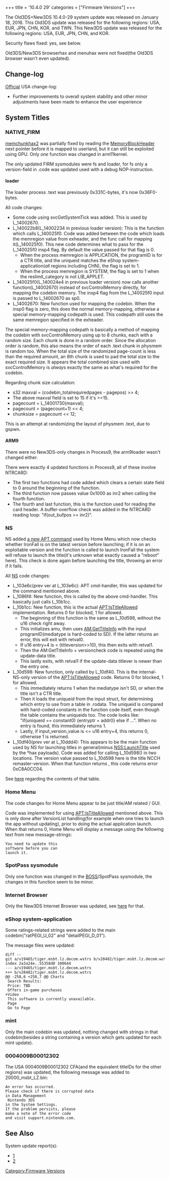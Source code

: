 +++
title = '10.4.0 29'
categories = ["Firmware Versions"]
+++

The Old3DS+New3DS 10.4.0-29 system update was released on January 18,
2016. This Old3DS update was released for the following regions: USA,
EUR, JPN, CHN, KOR, and TWN. This New3DS update was released for the
following regions: USA, EUR, JPN, CHN, and KOR.

Security flaws fixed: yes, see below.

Old3DS/New3DS browserhax and menuhax were not fixed(the Old3DS browser
wasn't even updated).

## Change-log

[Official](http://en-americas-support.nintendo.com/app/answers/detail/a_id/667/p/430/c/267)
USA change-log:

- Further improvements to overall system stability and other minor
  adjustments have been made to enhance the user experience

## System Titles

### NATIVE_FIRM

[memchunkhax2](3DS_System_Flaws#Kernel11 "wikilink") was partially fixed
by reading the [MemoryBlockHeader](MemoryBlockHeader "wikilink") next
pointer before it is mapped to userland, but it can still be exploited
using GPU. Only *one* function was changed in arm11kernel.

The only updated FIRM sysmodules were fs and loader, for fs only a
version-field in .code was updated used with a debug NOP-instruction.

#### loader

The loader process .text was previously 0x331C-bytes, it's now
0x36F0-bytes.

All code changes:

- Some code using svcGetSystemTick was added. This is used by
  L_14002670.
- L_140022b8(L_14002234 in previous loader version): This is the
  function which calls L_140025f0. Code was added between the code which
  loads the memregion value from exheader, and the func call for mapping
  it(L_140025f0). This new code determines what to pass for the
  L_140025f0 insp4 flag. By default the value passed for that flag is 0.
  - When the process memregion is APPLICATION, the programID is for a
    CTR title, and the uniqueid matches the eShop
    system-application(*all* regions including CHN), the flag is set to
    1.
  - When the process memregion is SYSTEM, the flag is set to 1 when the
    reslimit_category is not LIB_APPLET.
- L_140025f0(L_140024e4 in previous loader version) now calls another
  function(L_14002670) instead of svcControlMemory directly, for mapping
  the codebin memory. The insp4 flag from the L_140025f0 input is passed
  to L_14002670 as sp0.
- L_14002670: New function used for mapping the codebin. When the insp0
  flag is zero, this does the normal memory-mapping, otherwise a special
  memory-mapping codepath is used. This codepath still uses the same
  memregion specified in the exheader.

The special memory-mapping codepath is basically a method of mapping the
codebin with svcControlMemory using up to 8 chunks, each with a random
size. Each chunk is done in a random order. Since the allocation order
is random, this also means the order of each .text chunk in physmem is
random too. When the total size of the randomized page-count is less
than the required amount, an 8th chunk is used to pad the total size to
the exact required size. It appears the total combined size used with
svcControlMemory is *always* exactly the same as what's required for the
codebin.

Regarding chunk size calculation:

- s32 maxval = (codebin_totalrequiredpages - pagepos) \>\> 4;
- The above maxval field is set to 15 if it's \>=15.
- pagecount = L_14001730(maxval);
- pagecount = (pagecount+1) \<\< 4;
- chunksize = pagecount \<\< 12;

This is an attempt at randomizing the layout of physmem .text, due to
gspwn.

#### ARM9

There were no New3DS-only changes in Process9, the arm9loader wasn't
changed either.

There were exactly 4 updated functions in Process9, all of these involve
NTRCARD:

- The first two functions had code added which clears a certain state
  field to 0 around the beginning of the function.
- The third function now passes value 0x1000 as inr2 when calling the
  fourth function.
- The fourth and last function, this is the function used for reading
  the card header. A buffer-overflow check was added in the NTRCARD
  reading loop: "if(out_bufpos \>=
  inr2)<skip over copying the word to output>".

### NS

NS added [a new APT command](APT:IsTitleAllowed "wikilink") used by Home
Menu which now checks whether IronFall is on the latest version before
launching; if it is on an exploitable version and the function is called
to launch IronFall the system will refuse to launch the title(it's
unknown what exactly caused a "reboot" here). This check is done again
before launching the title, throwing an error if it fails.

All [NS](NS "wikilink") code changes:

- L_103e6c(prev ver at L_103e6c): APT cmd-handler, this was updated for
  the command mentioned above.
- L_1086f4: New function, this is called by the above cmd-handler. This
  basically just calls L_10b1cc.
- L_10b1cc: New function, this is the actual
  [<APT:IsTitleAllowed>](APT:IsTitleAllowed "wikilink") implementation.
  Returns 0 for blocked, 1 for allowed.
  - The beginning of this function is the same as L_10d598, without the
    u16 check right away.
  - This initializes amu, then uses
    [AM:GetTitleInfo](AM:GetTitleInfo "wikilink") with the input
    programID(mediatype is hard-coded to SD). If the latter returns an
    error, this will exit with retval0.
  - If u16 entry+4 is \< (titleversion\>\>10), this then exits with
    retval1.
  - Then the AM:GetTitleInfo + versioncheck code is repeated using the
    update-data title.
  - This lastly exits, with retval1 if the update-data titlever is newer
    than the entry one.
- L_10d598: New function, only called by L_10df40. This is the
  internal-NS-only version of the
  [<APT:IsTitleAllowed>](APT:IsTitleAllowed "wikilink") code. Returns 0
  for blocked, 1 for allowed.
  - This immediately returns 1 when the mediatype isn't SD, or when the
    title isn't a CTR title.
  - Then it loads the uniqueid from the input struct, for determining
    which entry to use from a table in .rodata. The uniqueid is compared
    with hard-coded constants in the function code itself, even though
    the table contains the uniqueids too. The code looks like:
    "if(uniqueid == constant0) {entryptr = addr0} else if ...". When no
    entry is found, this immediately returns 1.
  - Lastly, if input_version_value is \<= u16 entry+4, this returns 0,
    otherwise 1 is returned.
- L_10df40(prev ver at L_10ddd4): This appears to be the main function
  used by NS for launching titles in general(minus
  [NSS:LaunchTitle](NSS:LaunchTitle "wikilink") used by the \*hax
  payloads). Code was added for calling L_10d598() in two locations. The
  version value passed to L_10d598 here is the title NCCH
  remaster-version. When that function returns <blocked>, this code
  returns error 0xC8A0CC04.

See [here](APT:IsTitleAllowed "wikilink") regarding the contents of that
table.

### Home Menu

The code changes for Home Menu appear to be just title/AM related / GUI.

Code was implemented for using
[<APT:IsTitleAllowed>](APT:IsTitleAllowed "wikilink") mentioned above.
This is only done after VersionList handling(for example when one tries
to launch the app without updating), prior to doing the actual
application launch. When that returns 0, Home Menu will display a
message using the following text from new message-strings:

```
You need to update this 
software before you can
launch it.
```

### SpotPass sysmodule

Only one function was changed in the
[BOSS](BOSS_Services "wikilink")/SpotPass sysmodule, the changes in this
function seem to be minor.

### Internet Browser

Only the New3DS Internet Browser was updated, see
[here](Internet_Browser "wikilink") for that.

### eShop system-application

Some ratings-related strings were added to the main
codebin("ratPEGI_U_02" and "detailPEGI_D_01").

The message files were updated:

```
diff --git a/v19465/tiger.msbt.lz.decom.wstrs b/v20482/tiger.msbt.lz.decom.wstrs
index 2a3a24e..55358d0 100644
--- a/v19465/tiger.msbt.lz.decom.wstrs
+++ b/v20482/tiger.msbt.lz.decom.wstrs
@@ -258,6 +258,7 @@ Charts
 Search Results: 
 Price: TBD
 Offers in-game purchases
+Video 
 This software is currently unavailable.
 Page 
 Go to Page
```

### mint

Only the main codebin was updated, nothing changed with strings in that
codebin(besides a string containing a version which gets updated for
each mint update).

### 0004009B00012302

The USA 0004009B00012302 CFA(and the equivalent titleIDs for the other
regions) was updated, the following message was added to
20000_msbt_LZ.bin:

```
An error has occurred.
Please check if there is corrupted data
in Data Management 
 Nintendo 3DS
in the System Settings.
If the problem persists, please
make a note of the error code
and visit support.nintendo.com.
```

## See Also

System update report(s):

- [1](http://yls8.mtheall.com/ninupdates/reports.php?date=01-18-16_07-00-49&sys=ctr)
- [2](http://yls8.mtheall.com/ninupdates/reports.php?date=01-18-16_07-00-58&sys=ktr)

[Category:Firmware Versions](Category:Firmware_Versions "wikilink")
